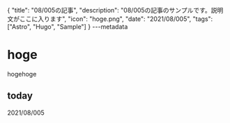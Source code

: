 {
  "title": "08/005の記事",
  "description": "08/005の記事のサンプルです。説明文がここに入ります",
  "icon": "hoge.png",
  "date": "2021/08/005",
  "tags": ["Astro", "Hugo", "Sample"]
}
---metadata

# hoge
hogehoge

## today
2021/08/005
